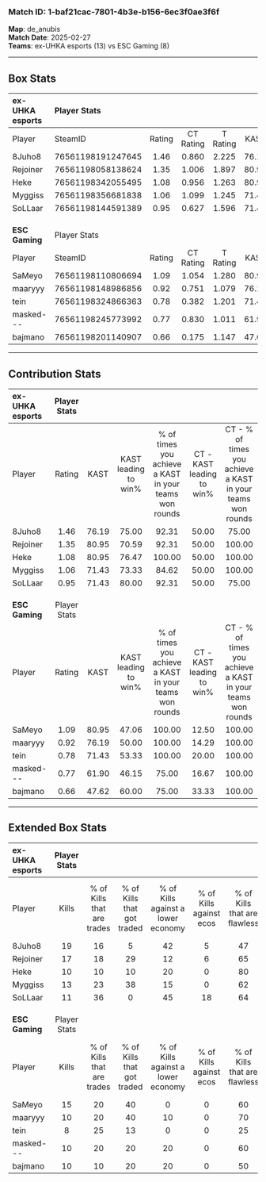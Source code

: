 ### Match ID: 1-baf21cac-7801-4b3e-b156-6ec3f0ae3f6f  
**Map**: de_anubis  
**Match Date**: 2025-02-27  
**Teams**: ex-UHKA esports (13) vs ESC Gaming (8)  

---  

## Box Stats  

| **ex-UHKA esports** | Player Stats      |        |           |          |       |      |       |         |        |      |     |
| :- | :- | :-: | :-: | :-: | :-: | :-: | :-: | :-: | :-: | :-: | :-: |
| Player              | SteamID           | Rating | CT Rating | T Rating | KAST  | ADR  | Kills | Assists | Deaths | K/D  | HS% |
| 8Juho8              | 76561198191247645 |  1.46  |   0.860   |  2.225   | 76.19 | 93.4 |  19   |    3    |   10   | 1.90 | 42  |
| Rejoiner            | 76561198058138624 |  1.35  |   1.006   |  1.897   | 80.95 | 89.9 |  17   |    4    |   12   | 1.42 | 52  |
| Heke                | 76561198342055495 |  1.08  |   0.956   |  1.263   | 80.95 | 49.1 |  10   |    7    |   7    | 1.43 | 10  |
| Myggiss             | 76561198356681838 |  1.06  |   1.099   |  1.245   | 71.43 | 60.2 |  13   |    7    |   11   | 1.18 | 46  |
| SoLLaar             | 76561198144591389 |  0.95  |   0.627   |  1.596   | 71.43 | 70.0 |  11   |    5    |   13   | 0.85 | 36  |
|                     |                   |        |           |          |       |      |       |         |        |      |     |
|                     |                   |        |           |          |       |      |       |         |        |      |     |
|                     |                   |        |           |          |       |      |       |         |        |      |     |
| **ESC Gaming**      | Player Stats      |        |           |          |       |      |       |         |        |      |     |
| Player              | SteamID           | Rating | CT Rating | T Rating | KAST  | ADR  | Kills | Assists | Deaths | K/D  | HS% |
| SaMeyo              | 76561198110806694 |  1.09  |   1.054   |  1.280   | 80.95 | 50.7 |  15   |    2    |   14   | 1.07 | 26  |
| maaryyy             | 76561198148986856 |  0.92  |   0.751   |  1.079   | 76.19 | 62.6 |  10   |    4    |   13   | 0.77 | 80  |
| tein                | 76561198324866363 |  0.78  |   0.382   |  1.201   | 71.43 | 57.3 |   8   |    4    |   13   | 0.62 | 62  |
| masked---           | 76561198245773992 |  0.77  |   0.830   |  1.011   | 61.90 | 71.8 |  10   |    5    |   16   | 0.63 | 70  |
| bajmano             | 76561198201140907 |  0.66  |   0.175   |  1.147   | 47.62 | 57.2 |  10   |    2    |   14   | 0.71 | 50  |
---  

## Contribution Stats  

| **ex-UHKA esports** | Player Stats |       |                      |                                                        |                           |                                                             |                          |                                                            |
| :- | :-: | :-: | :-: | :-: | :-: | :-: | :-: | :-: |
| Player              |    Rating    | KAST  | KAST leading to win% | % of times you achieve a KAST in your teams won rounds | CT - KAST leading to win% | CT - % of times you achieve a KAST in your teams won rounds | T - KAST leading to win% | T - % of times you achieve a KAST in your teams won rounds |
| 8Juho8              |     1.46     | 76.19 |        75.00         |                         92.31                          |           50.00           |                            75.00                            |          90.00           |                           100.00                           |
| Rejoiner            |     1.35     | 80.95 |        70.59         |                         92.31                          |           50.00           |                           100.00                            |          88.89           |                           88.89                            |
| Heke                |     1.08     | 80.95 |        76.47         |                         100.00                         |           50.00           |                           100.00                            |          100.00          |                           100.00                           |
| Myggiss             |     1.06     | 71.43 |        73.33         |                         84.62                          |           50.00           |                           100.00                            |          100.00          |                           77.78                            |
| SoLLaar             |     0.95     | 71.43 |        80.00         |                         92.31                          |           50.00           |                            75.00                            |          100.00          |                           100.00                           |
|                     |              |       |                      |                                                        |                           |                                                             |                          |                                                            |
|                     |              |       |                      |                                                        |                           |                                                             |                          |                                                            |
|                     |              |       |                      |                                                        |                           |                                                             |                          |                                                            |
| **ESC Gaming**      | Player Stats |       |                      |                                                        |                           |                                                             |                          |                                                            |
| Player              |    Rating    | KAST  | KAST leading to win% | % of times you achieve a KAST in your teams won rounds | CT - KAST leading to win% | CT - % of times you achieve a KAST in your teams won rounds | T - KAST leading to win% | T - % of times you achieve a KAST in your teams won rounds |
| SaMeyo              |     1.09     | 80.95 |        47.06         |                         100.00                         |           12.50           |                           100.00                            |          77.78           |                           100.00                           |
| maaryyy             |     0.92     | 76.19 |        50.00         |                         100.00                         |           14.29           |                           100.00                            |          77.78           |                           100.00                           |
| tein                |     0.78     | 71.43 |        53.33         |                         100.00                         |           20.00           |                           100.00                            |          70.00           |                           100.00                           |
| masked---           |     0.77     | 61.90 |        46.15         |                         75.00                          |           16.67           |                           100.00                            |          71.43           |                           71.43                            |
| bajmano             |     0.66     | 47.62 |        60.00         |                         75.00                          |           33.33           |                           100.00                            |          71.43           |                           71.43                            |
---  

## Extended Box Stats  

| **ex-UHKA esports** | Player Stats |                            |                            |                                    |                         |                              |                                 |        |                             |                                     |                          |                               |                            |
| :- | :-: | :-: | :-: | :-: | :-: | :-: | :-: | :-: | :-: | :-: | :-: | :-: | :-: |
| Player              |    Kills     | % of Kills that are trades | % of Kills that got traded | % of Kills against a lower economy | % of Kills against ecos | % of Kills that are flawless | % of Kills that are close duels | Deaths | % of Deaths that get traded | % of Deaths against a lower economy | % of Deaths against ecos | % of Deaths that are flawless | % of Deaths that are close |
| 8Juho8              |      19      |             16             |             5              |                 42                 |            5            |              47              |               11                |   10   |             20              |                  0                  |            0             |              50               |             20             |
| Rejoiner            |      17      |             18             |             29             |                 12                 |            6            |              65              |               18                |   12   |             25              |                 25                  |            8             |              58               |             0              |
| Heke                |      10      |             10             |             10             |                 20                 |            0            |              80              |               10                |   7    |             14              |                  0                  |            0             |              71               |             0              |
| Myggiss             |      13      |             23             |             38             |                 15                 |            0            |              62              |                0                |   11   |             36              |                  9                  |            0             |              36               |             9              |
| SoLLaar             |      11      |             36             |             0              |                 45                 |           18            |              64              |                0                |   13   |             38              |                 15                  |            0             |              62               |             8              |
|                     |              |                            |                            |                                    |                         |                              |                                 |        |                             |                                     |                          |                               |                            |
|                     |              |                            |                            |                                    |                         |                              |                                 |        |                             |                                     |                          |                               |                            |
|                     |              |                            |                            |                                    |                         |                              |                                 |        |                             |                                     |                          |                               |                            |
| **ESC Gaming**      | Player Stats |                            |                            |                                    |                         |                              |                                 |        |                             |                                     |                          |                               |                            |
| Player              |    Kills     | % of Kills that are trades | % of Kills that got traded | % of Kills against a lower economy | % of Kills against ecos | % of Kills that are flawless | % of Kills that are close duels | Deaths | % of Deaths that get traded | % of Deaths against a lower economy | % of Deaths against ecos | % of Deaths that are flawless | % of Deaths that are close |
| SaMeyo              |      15      |             20             |             40             |                 0                  |            0            |              60              |                7                |   14   |             21              |                  0                  |            0             |              86               |             0              |
| maaryyy             |      10      |             20             |             40             |                 10                 |            0            |              70              |               10                |   13   |              8              |                  0                  |            0             |              54               |             8              |
| tein                |      8       |             25             |             13             |                 0                  |            0            |              25              |                0                |   13   |              8              |                  0                  |            0             |              69               |             23             |
| masked---           |      10      |             20             |             20             |                 20                 |            0            |              60              |               20                |   16   |             38              |                  0                  |            0             |              50               |             13             |
| bajmano             |      10      |             10             |             20             |                 20                 |            0            |              50              |                0                |   14   |              7              |                  0                  |            0             |              57               |             0              |
